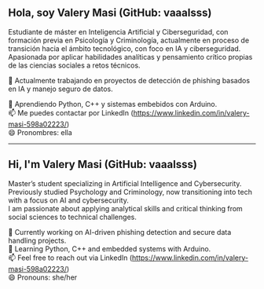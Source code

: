 ## Hola, soy Valery Masi (GitHub: vaaalsss)

Estudiante de máster en Inteligencia Artificial y Ciberseguridad, con formación previa en Psicología y Criminología, actualmente en proceso de transición hacia el ámbito tecnológico, con foco en IA y ciberseguridad. Apasionada por aplicar habilidades analíticas y pensamiento crítico propias de las ciencias sociales a retos técnicos.

🔭 Actualmente trabajando en proyectos de detección de phishing basados en IA y manejo seguro de datos. 

🌱 Aprendiendo Python, C++ y sistemas embebidos con Arduino.  
📫 Me puedes contactar por LinkedIn (https://www.linkedin.com/in/valery-masi-598a02223/)  
😄 Pronombres: ella

---

## Hi, I'm Valery Masi (GitHub: vaaalsss)

Master’s student specializing in Artificial Intelligence and Cybersecurity. Previously studied Psychology and Criminology, now transitioning into tech with a focus on AI and cybersecurity.  
I am passionate about applying analytical skills and critical thinking from social sciences to technical challenges.

🔭 Currently working on AI-driven phishing detection and secure data handling projects.  
🌱 Learning Python, C++ and embedded systems with Arduino.  
📫 Feel free to reach out via LinkedIn (https://www.linkedin.com/in/valery-masi-598a02223/)  
😄 Pronouns: she/her
